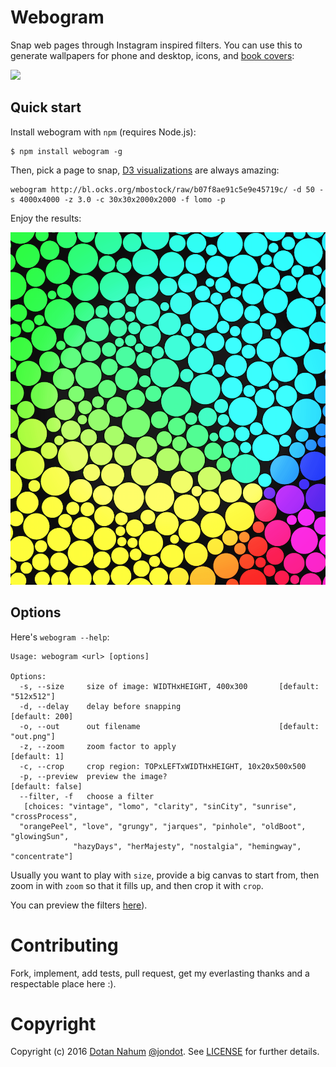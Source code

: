 # Webogram

Snap web pages through Instagram inspired filters. You can use this to generate wallpapers for
phone and desktop, icons, and [book covers](http://leanpub.com/the-little-metrics-book):

![](https://s3.amazonaws.com/titlepages.leanpub.com/the-little-metrics-book/large?1459801456)

 


## Quick start

Install webogram with `npm` (requires Node.js):

```
$ npm install webogram -g
```

Then, pick a page to snap, [D3 visualizations](bl.ocks.org) are always amazing:

```
webogram http://bl.ocks.org/mbostock/raw/b07f8ae91c5e9e45719c/ -d 50 -s 4000x4000 -z 3.0 -c 30x30x2000x2000 -f lomo -p
```

Enjoy the results:

![](sample.png)


## Options

Here's `webogram --help`:

```
Usage: webogram <url> [options]

Options:
  -s, --size     size of image: WIDTHxHEIGHT, 400x300       [default: "512x512"]
  -d, --delay    delay before snapping                            [default: 200]
  -o, --out      out filename                               [default: "out.png"]
  -z, --zoom     zoom factor to apply                               [default: 1]
  -c, --crop     crop region: TOPxLEFTxWIDTHxHEIGHT, 10x20x500x500
  -p, --preview  preview the image?                             [default: false]
  --filter, -f   choose a filter
   [choices: "vintage", "lomo", "clarity", "sinCity", "sunrise", "crossProcess",
  "orangePeel", "love", "grungy", "jarques", "pinhole", "oldBoot", "glowingSun",
              "hazyDays", "herMajesty", "nostalgia", "hemingway", "concentrate"]
```

Usually you want to play with `size`, provide a big canvas to start from, then
zoom in with `zoom` so that it fills up, and then crop it with `crop`.

You can preview the filters [here](http://camanjs.com/examples/)).



# Contributing

Fork, implement, add tests, pull request, get my everlasting thanks and a respectable place here :).

# Copyright

Copyright (c) 2016 [Dotan Nahum](http://gplus.to/dotan) [@jondot](http://twitter.com/jondot). See [LICENSE](LICENSE.txt) for further details.


